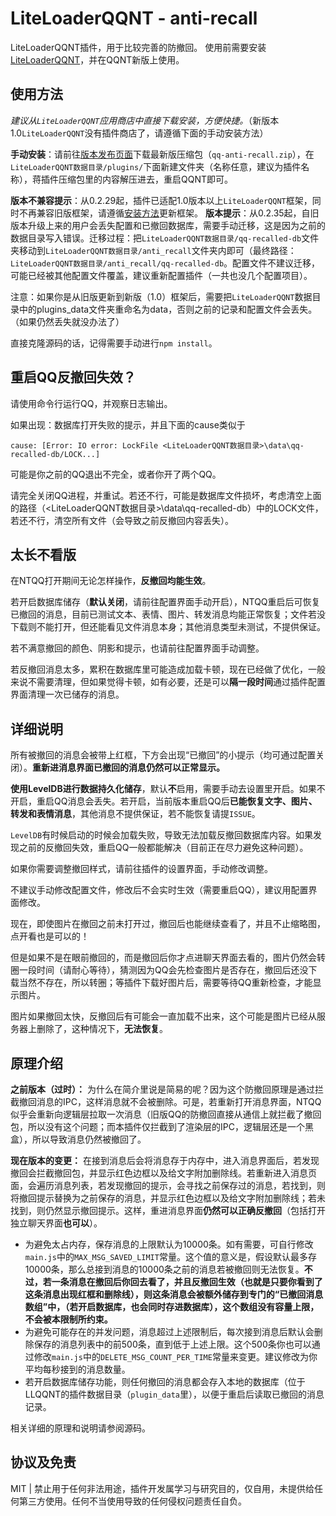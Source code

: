 # LiteLoaderQQNT - anti-recall

LiteLoaderQQNT插件，用于比较完善的防撤回。
使用前需要安装[LiteLoaderQQNT](https://github.com/mo-jinran/LiteLoaderQQNT)，并在QQNT新版上使用。

## 使用方法

*建议从`LiteLoaderQQNT`应用商店中直接下载安装，方便快捷。*（新版本1.0`LiteLoaderQQNT`没有插件商店了，请遵循下面的手动安装方法）

**手动安装**：请前往[版本发布页面](https://github.com/xh321/LiteLoaderQQNT-Anti-Recall/releases)下载最新版压缩包（`qq-anti-recall.zip`），在`LiteLoaderQQNT数据目录/plugins/`下面新建文件夹（名称任意，建议为插件名称），蒋插件压缩包里的内容解压进去，重启QQNT即可。

**版本不兼容提示**：从0.2.29起，插件已适配1.0版本以上`LiteLoaderQQNT`框架，同时不再兼容旧版框架，请遵循[安装方法](https://liteloaderqqnt.github.io/guide/install.html)更新框架。
**版本提示**：从0.2.35起，自旧版本升级上来的用户会丢失配置和已撤回数据库，需要手动迁移，这是因为之前的数据目录写入错误。迁移过程：把`LiteLoaderQQNT数据目录/qq-recalled-db`文件夹移动到`LiteLoaderQQNT数据目录/anti_recall`文件夹内即可（最终路径：`LiteLoaderQQNT数据目录/anti_recall/qq-recalled-db`。配置文件不建议迁移，可能已经被其他配置文件覆盖，建议重新配置插件（一共也没几个配置项目）。

注意：如果你是从旧版更新到新版（1.0）框架后，需要把`LiteLoaderQQNT`数据目录中的plugins_data文件夹重命名为data，否则之前的记录和配置文件会丢失。（如果仍然丢失就没办法了）



直接克隆源码的话，记得需要手动进行`npm install`。



## 重启QQ反撤回失效？

请使用命令行运行QQ，并观察日志输出。

如果出现：数据库打开失败的提示，并且下面的cause类似于

```
cause: [Error: IO error: LockFile <LiteLoaderQQNT数据目录>\data\qq-recalled-db/LOCK...]
```

可能是你之前的QQ退出不完全，或者你开了两个QQ。

请完全关闭QQ进程，并重试。若还不行，可能是数据库文件损坏，考虑清空上面的路径（<LiteLoaderQQNT数据目录>\data\qq-recalled-db）中的LOCK文件，若还不行，清空所有文件（会导致之前反撤回内容丢失）。



## 太长不看版

在NTQQ打开期间无论怎样操作，**反撤回均能生效**。

若开启数据库储存（**默认关闭**，请前往配置界面手动开启），NTQQ重启后可恢复已撤回的消息，目前已测试文本、表情、图片、转发消息均能正常恢复；文件若没下载则不能打开，但还能看见文件消息本身；其他消息类型未测试，不提供保证。

若不满意撤回的颜色、阴影和提示，也请前往配置界面手动调整。

若反撤回消息太多，累积在数据库里可能造成加载卡顿，现在已经做了优化，一般来说不需要清理，但如果觉得卡顿，如有必要，还是可以**隔一段时间**通过插件配置界面清理一次已储存的消息。

## 详细说明

所有被撤回的消息会被带上红框，下方会出现“已撤回”的小提示（均可通过配置关闭）。**重新进消息界面已撤回的消息仍然可以正常显示。**

**使用LevelDB进行数据持久化储存**，默认**不**启用，需要手动去设置里开启。如果不开启，重启QQ消息会丢失。若开启，当前版本重启QQ后**已能恢复文字、图片、转发和表情消息**，其他消息不提供保证，若不能恢复请提`ISSUE`。

`LevelDB`有时候启动的时候会加载失败，导致无法加载反撤回数据库内容。如果发现之前的反撤回失效，重启QQ一般都能解决（目前正在尽力避免这种问题）。

如果你需要调整撤回样式，请前往插件的设置界面，手动修改调整。

不建议手动修改配置文件，修改后不会实时生效（需要重启QQ），建议用配置界面修改。



现在，即使图片在撤回之前未打开过，撤回后也能继续查看了，并且不止缩略图，点开看也是可以的！

但是如果不是在眼前撤回的，而是撤回后你才点进聊天界面去看的，图片仍然会转圈一段时间（请耐心等待），猜测因为QQ会先检查图片是否存在，撤回后还没下载当然不存在，所以转圈；等插件下载好图片后，需要等待QQ重新检查，才能显示图片。

图片如果撤回太快，反撤回后有可能会一直加载不出来，这个可能是图片已经从服务器上删除了，这种情况下，**无法恢复**。

## 原理介绍

**之前版本（过时）：** 为什么在简介里说是简易的呢？因为这个防撤回原理是通过拦截撤回消息的IPC，这样消息就不会被删除。可是，若重新打开消息界面，NTQQ似乎会重新向逻辑层拉取一次消息（旧版QQ的防撤回直接从通信上就拦截了撤回包，所以没有这个问题；而本插件仅拦截到了渲染层的IPC，逻辑层还是一个黑盒），所以导致消息仍然被撤回了。

**现在版本的变更：** 在接到消息后会将消息存于内存中，进入消息界面后，若发现撤回会拦截撤回包，并显示红色边框以及给文字附加删除线。若重新进入消息页面，会遍历消息列表，若发现撤回的提示，会寻找之前保存过的消息，若找到，则将撤回提示替换为之前保存的消息，并显示红色边框以及给文字附加删除线；若未找到，则仍然显示撤回提示。这样，重进消息界面**仍然可以正确反撤回**（包括打开独立聊天界面**也可以**）。

- 为避免太占内存，保存消息的上限默认为10000条。如有需要，可自行修改`main.js`中的`MAX_MSG_SAVED_LIMIT`常量。这个值的意义是，假设默认最多存10000条，那么总接到消息的10000条之前的消息若被撤回则无法恢复。**不过，若一条消息在撤回后你回去看了，并且反撤回生效（也就是只要你看到了这条消息出现红框和删除线），则这条消息会被额外储存到专门的“已撤回消息数组”中，（若开启数据库，也会同时存进数据库），这个数组没有容量上限，不会被本限制所约束。**
- 为避免可能存在的并发问题，消息超过上述限制后，每次接到消息后默认会删除保存的消息列表中的前500条，直到低于上述上限。这个500条你也可以通过修改`main.js`中的`DELETE_MSG_COUNT_PER_TIME`常量来变更。建议修改为你平均每秒接到的消息数量。
- 若开启数据库储存功能，则任何撤回的消息都会存入本地的数据库（位于LLQQNT的插件数据目录（`plugin_data`里），以便于重启后读取已撤回的消息记录。

相关详细的原理和说明请参阅源码。

## 协议及免责

MIT | 禁止用于任何非法用途，插件开发属学习与研究目的，仅自用，未提供给任何第三方使用。任何不当使用导致的任何侵权问题责任自负。
